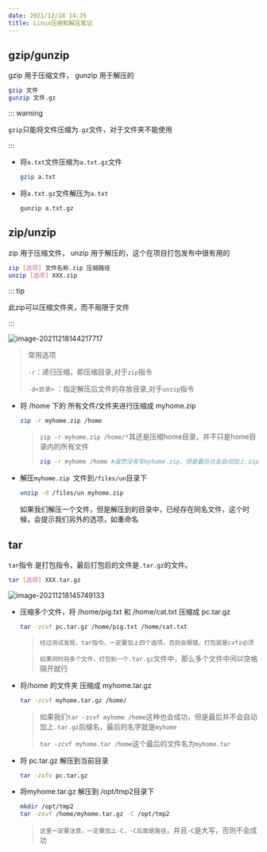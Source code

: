 ```yaml
---
date: 2021/12/18 14:35
title: Linux压缩和解压笔记
---
```


## gzip/gunzip

gzip 用于压缩文件， gunzip 用于解压的 

```sh
gzip 文件
gunzip 文件.gz
```



::: warning

`gzip`只能将文件压缩为`.gz`文件，对于文件夹不能使用

:::



- 将`a.txt`文件压缩为`a.txt.gz`文件

  ```sh
  gzip a.txt
  ```

- 将`a.txt.gz`文件解压为`a.txt`

  ```sh\
  gunzip a.txt.gz
  ```



## zip/unzip

zip 用于压缩文件， unzip 用于解压的，这个在项目打包发布中很有用的

```sh
zip [选项] 文件名称.zip 压缩路径 
unzip [选项] XXX.zip
```



::: tip

此zip可以压缩文件夹，而不局限于文件

:::

![image-20211218144217717](https://ooszy.cco.vin/img/blog-note/image-20211218144217717.png?x-oss-process=style/pictureProcess1)



> 常用选项
>
> `-r`：递归压缩，即压缩目录,对于`zip`指令
>
> `-d<目录>` ：指定解压后文件的存放目录,对于`unzip`指令



- 将 /home 下的 所有文件/文件夹进行压缩成 myhome.zip 

  ```sh
  zip -r myhome.zip /home
  ```

  > `zip -r myhome.zip /home/*`其还是压缩home目录，并不只是home目录内的所有文件
  >
  > ```sh
  > zip -r myhome /home #虽然没有写myhome.zip，但是最后也会自动加上.zip
  > ```

- 解压`myhome.zip `文件到`/files/un`目录下

  ```sh
  unzip -d /files/un myhome.zip
  ```

  如果我们解压一个文件，但是解压到的目录中，已经存在同名文件，这个时候，会提示我们另外的选项，如重命名



## tar

`tar`指令 是打包指令，最后打包后的文件是`.tar.gz`的文件。

```sh
tar [选项] XXX.tar.gz
```

![image-20211218145749133](https://ooszy.cco.vin/img/blog-note/image-20211218145749133.png?x-oss-process=style/pictureProcess1)





- 压缩多个文件，将 /home/pig.txt 和 /home/cat.txt 压缩成 pc.tar.gz 

  ```sh
  tar -zcvf pc.tar.gz /home/pig.txt /home/cat.txt
  ```

  > `经过测试发现，tar指令，一定要加上四个选项，否则会报错，打包就是cvfz必须`
  >
  > `如果同时将多个文件，打包到一个.tar.gz`文件中，那么多个文件中间以空格隔开就行

- 将/home 的文件夹 压缩成 myhome.tar.gz

  ```sh
  tar -zcvf myhome.tar.gz /home/
  ```

  > 如果我们`tar -zcvf myhome /home`这种也会成功，但是最后并不会自动加上`.tar.gz`后缀名，最后的名字就是`myhome`
  >
  > `tar -zcvf myhome.tar /home`这个最后的文件名为`myhome.tar`

- 将 pc.tar.gz 解压到当前目录

  ```sh
  tar -zxfv pc.tar.gz
  ```

- 将myhome.tar.gz 解压到 /opt/tmp2目录下

  ```sh
  mkdir /opt/tmp2
  tar -zxvf /home/myhome.tar.gz -C /opt/tmp2
  ```

  > `这里一定要注意，一定要加上-C，-C后面是路径`，并且`-C`是大写，否则不会成功


